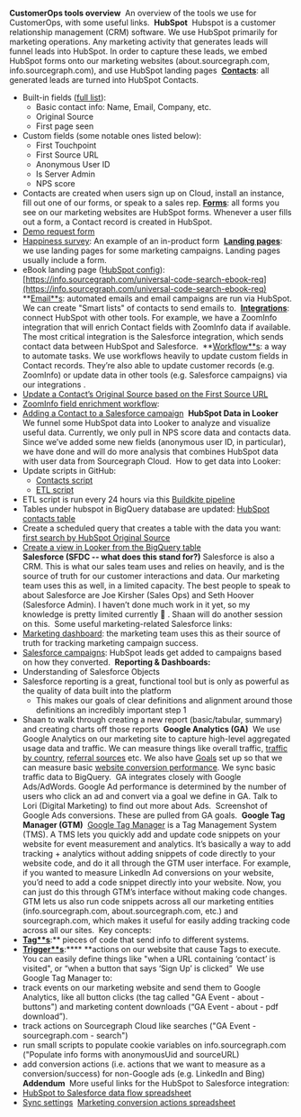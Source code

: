 **CustomerOps tools overview**
​
An overview of the tools we use for CustomerOps, with some useful links.
​
​
**HubSpot**
​
Hubspot is a customer relationship management (CRM) software. We use HubSpot primarily for marketing operations. Any marketing activity that generates leads will funnel leads into HubSpot. In order to capture these leads, we embed HubSpot forms onto our marketing websites (about.sourcegraph.com, info.sourcegraph.com), and use HubSpot landing pages
​
**[Contacts](https://app.hubspot.com/contacts/2762526/contacts/list/view/all/)**: all generated leads are turned into HubSpot Contacts.
​
​
* Built-in fields ([full list](https://knowledge.hubspot.com/contacts/hubspots-default-contact-properties)):
​
    * Basic contact info: Name, Email, Company, etc.
​
    * Original Source
​
    * First page seen 
​
* Custom fields (some notable ones listed below):
​
    * First Touchpoint
​
    * First Source URL
​
    * Anonymous User ID
​
    * Is Server Admin
​
    * NPS score
​
* Contacts are created when users sign up on Cloud, install an instance, fill out one of our forms, or speak to a sales rep.
​
**[Forms](https://app.hubspot.com/forms/2762526)**: all forms you see on our marketing websites are HubSpot forms. Whenever a user fills out a form, a Contact record is created in HubSpot.
​
* [Demo request form](https://app.hubspot.com/forms/2762526/310000a0-2b6b-4da2-89e9-2be930a8a298/performance)
​
* [Happiness survey](https://app.hubspot.com/forms/2762526/417ec50b-39b4-41fa-a267-75da6f56a7cf/performance ): An example of an in-product form
​
**[Landing pages](https://app.hubspot.com/website/2762526/pages/landing)**: we use landing pages for some marketing campaigns. Landing pages usually include a form.
​
* eBook landing page ([HubSpot config](https://app.hubspot.com/content/2762526/edit/25681347967/content)): [https://info.sourcegraph.com/universal-code-search-ebook-req](https://info.sourcegraph.com/universal-code-search-ebook-req) 
​
**[Email**s](https://app.hubspot.com/email/2762526/manage/state/all): automated emails and email campaigns are run via HubSpot. We can create "Smart lists" of contacts to send emails to. 
​
**[Integrations](https://app.hubspot.com/integrations-settings/2762526/installed)**: connect HubSpot with other tools. For example, we have a ZoomInfo integration that will enrich Contact fields with ZoomInfo data if available. The most critical integration is the Salesforce integration, which sends contact data between HubSpot and Salesforce.
​
**[Workflow**s](https://app.hubspot.com/workflows/2762526): a way to automate tasks. We use workflows heavily to update custom fields in Contact records. They’re also able to update customer records (e.g. ZoomInfo) or update data in other tools (e.g. Salesforce campaigns) via our integrations . 
​
* [Update a Contact’s Original Source based on the First Source URL](https://app.hubspot.com/workflows/2762526/platform/flow/53778208/edit ) 
​
* [ZoomInfo field enrichment workflow](https://app.hubspot.com/workflows/2762526/platform/flow/37549333/edit ): 
​
* [Adding a Contact to a Salesforce campaign](https://app.hubspot.com/workflows/2762526/platform/flow/42642275/edit ) 
​
**HubSpot Data in Looker**
​
We funnel some HubSpot data into Looker to analyze and visualize useful data. Currently, we only pull in NPS score data and contacts data. Since we’ve added some new fields (anonymous user ID, in particular), we have done and will do more analysis that combines HubSpot data with user data from Sourcegraph Cloud.
​
How to get data into Looker: 
​
* Update scripts in GitHub: 
​
    * [Contacts script](https://github.com/sourcegraph/analytics/blob/master/HubSpot%20ETL/get_contacts.py)
​
    * [ETL script](https://github.com/sourcegraph/analytics/tree/master/HubSpot%20ETL  ) 
​
* ETL script is run every 24 hours via this [Buildkite pipeline](https://buildkite.com/sourcegraph/analytics )
​
* Tables under hubspot in BigQuery database are updated: [HubSpot contacts table](https://console.cloud.google.com/bigquery?project=telligentsourcegraph&p=telligentsourcegraph&page=table&d=hubspot&t=contacts )
​
* Create a scheduled query that creates a table with the data you want: [first search by HubSpot Original Source](https://console.cloud.google.com/bigquery/scheduled-queries/locations/us/configs/60fef56b-0000-21c2-996c-089e0826838c/runs?project=telligentsourcegraph)
​
* [Create a view in Looker from the BigQuery table](https://sourcegraph.looker.com/projects/sourcegraph_events/files/first_search_by_contact.view.lkml)  
​
**Salesforce (SFDC -- what does this stand for?)**
​
Salesforce is also a CRM. This is what our sales team uses and relies on heavily, and is the source of truth for our customer interactions and data. Our marketing team uses this as well, in a limited capacity. The best people to speak to about Salesforce are Joe Kirsher (Sales Ops) and Seth Hoover (Salesforce Admin). I haven’t done much work in it yet, so my knowledge is pretty limited currently 🙂 . Shaan will do another session on this.
​
Some useful marketing-related Salesforce links: 
​
* [Marketing dashboard](https://sourcegraph2020.lightning.force.com/lightning/r/Dashboard/01Z3t000001BU2XEAW/view?queryScope=userFolders ): the marketing team uses this as their source of truth for tracking marketing campaign success.
​
* [Salesforce campaigns](https://sourcegraph2020.lightning.force.com/lightning/o/Campaign/list?filterName=00B3t000008NLSaEAO): HubSpot leads get added to campaigns based on how they converted.
​
**Reporting & Dashboards:**
​
* Understanding of Salesforce Objects
​
* Salesforce reporting is a great, functional tool but is only as powerful as the quality of data built into the platform 
​
    * This makes our goals of clear definitions and alignment around those definitions an incredibly important step 1
​
* Shaan to walk through creating a new report (basic/tabular, summary) and creating charts off those reports
​
**Google Analytics (GA)**
​
We use Google Analytics on our marketing site to capture high-level aggregated usage data and traffic. We can measure things like overall traffic, [traffic by country](https://analytics.google.com/analytics/web/#/report/visitors-geo/a40540747w150533180p155508056/), [referral sources](https://analytics.google.com/analytics/web/#/report/trafficsources-overview/a40540747w150533180p155508056/) etc. We also have [Goals](https://analytics.google.com/analytics/web/#/a40540747w150533180p155508056/admin/goals/table) set up so that we can measure basic [website conversion performance](https://analytics.google.com/analytics/web/#/report/conversions-goals-overview/a40540747w150533180p155508056/_u.date00=20210101&_u.date01=20210309/). We sync basic traffic data to BigQuery.
​
GA integrates closely with Google Ads/AdWords. Google Ad performance is determined by the number of users who click an ad and convert via a goal we define in GA. Talk to Lori (Digital Marketing) to find out more about Ads.
​
Screenshot of Google Ads conversions. These are pulled from GA goals. 
​
**Google Tag Manager (GTM)**
​
[Google Tag Manager](https://support.google.com/tagmanager#topic=3441647) is a Tag Management System (TMS). A TMS lets you quickly add and update code snippets on your website for event measurement and analytics. It’s basically a way to add tracking + analytics without adding snippets of code directly to your website code, and do it all through the GTM user interface. For example, if you wanted to measure LinkedIn Ad conversions on your website, you’d need to add a code snippet directly into your website. Now, you can just do this through GTM’s interface without making code changes.
​
GTM lets us also run code snippets across all our marketing entities (info.sourcegraph.com, about.sourcegraph.com, etc.) and sourcegraph.com, which makes it useful for easily adding tracking code across all our sites.
​
Key concepts: 
​
* **[Tag**s](https://tagmanager.google.com/?utm_source=marketingplatform.google.com&utm_medium=et&utm_campaign=marketingplatform.google.com%2Fabout%2Ftag-manager%2F#/container/accounts/6000399571/containers/30433084/workspaces/66/tags)**:** pieces of code that send info to different systems.
​
* **[Trigger**s](https://tagmanager.google.com/?utm_source=marketingplatform.google.com&utm_medium=et&utm_campaign=marketingplatform.google.com%2Fabout%2Ftag-manager%2F#/container/accounts/6000399571/containers/30433084/workspaces/66/triggers)**:**** **actions on our website that cause Tags to execute. You can easily define things like "when a URL containing ‘contact’ is visited", or “when a button that says ‘Sign Up’ is clicked”
​
We use Google Tag Manager to:
​
* track events on our marketing website and send them to Google Analytics, like all button clicks (the tag called "GA Event - about - buttons") and marketing content downloads (“GA Event - about - pdf download”). 
​
* track actions on Sourcegraph Cloud like searches ("GA Event - sourcegraph.com - search") 
​
* run small scripts to populate cookie variables on info.sourcegraph.com ("Populate info forms with anonymousUid and sourceURL)
​
* add conversion actions (i.e. actions that we want to measure as a conversion/success) for non-Google ads (e.g. LinkedIn and Bing)
​
**Addendum**
​
More useful links for the HubSpot to Salesforce integration:
​
* [HubSpot to Salesforce data flow spreadsheet](https://docs.google.com/spreadsheets/d/1Jw-t7y0Rmni-vR9gy28Ewy6IVzwu9JyJjW2pwDQOPJk/edit#gid=0)
​
* [Sync settings](https://app.hubspot.com/integrations-settings/2762526/installed/salesforce/syncsettings )
​
[Marketing conversion actions spreadsheet](https://docs.google.com/spreadsheets/d/1tKRToLb2WRhVKJojTMQIj28TaLQfB58F57QQh5IICbU/edit#gid=0)
